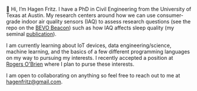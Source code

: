 👋 Hi, I’m Hagen Fritz. I have a PhD in Civil Engineering from the University of Texas at Austin. My research centers around how we can use consumer-grade indoor air quality sensors (IAQ) to assess research questions (see the repo on the [BEVO Beacon](https://github.com/intelligent-environments-lab/bevo_iaq)) such as how IAQ affects sleep quality (my seminal [publication](https://www.sciencedirect.com/science/article/pii/S0360132322000828?casa_token=oz9yNPemU_kAAAAA:Ukqyr4ijYrDoIo9Mf5k-7XOECpwwB236eqvF6_nQIXmByX90ArJPTp0WPeNvbpKYm-ZbLxgu)).

I am currently learning about IoT devices, data engineering/science, machine learning, and the basics of a few different programming languages on my way to pursuing my interests. I recently accepted a position at [Rogers O'Brien](https://www.r-o.com/) where I plan to purse these interests.

I am open to collaborating on anything so feel free to reach out to me at hagenfritz@gmail.com.

<!---
HagenFritz/HagenFritz is a ✨ special ✨ repository because its `README.md` (this file) appears on your GitHub profile.
You can click the Preview link to take a look at your changes.
--->
